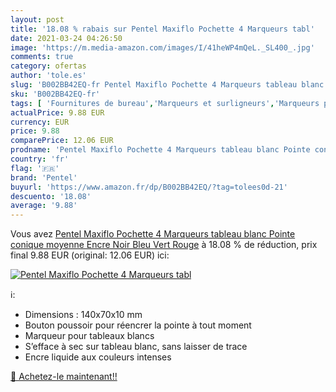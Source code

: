 ```yaml
---
layout: post
title: '18.08 % rabais sur Pentel Maxiflo Pochette 4 Marqueurs tabl'
date: 2021-03-24 04:26:50
image: 'https://m.media-amazon.com/images/I/41heWP4mQeL._SL400_.jpg'
comments: true
category: ofertas
author: 'tole.es'
slug: 'B002BB42EQ-fr Pentel Maxiflo Pochette 4 Marqueurs tableau blanc Pointe...'
sku: 'B002BB42EQ-fr'
tags: [ 'Fournitures de bureau','Marqueurs et surligneurs','Marqueurs pour tableaux blancs','pentel','Écriture', ]
actualPrice: 9.88 EUR
currency: EUR
price: 9.88
comparePrice: 12.06 EUR
prodname: 'Pentel Maxiflo Pochette 4 Marqueurs tableau blanc Pointe conique moyenne Encre Noir  Bleu  Vert  Rouge'
country: 'fr'
flag: '🇫🇷'
brand: 'Pentel'
buyurl: 'https://www.amazon.fr/dp/B002BB42EQ/?tag=tolees0d-21'
descuento: '18.08'
average: '9.88'
---
```


Vous avez [Pentel Maxiflo Pochette 4 Marqueurs tableau blanc Pointe conique moyenne Encre Noir  Bleu  Vert  Rouge](https://www.amazon.fr/dp/B002BB42EQ/?tag=tolees0d-21)  à  18.08 % de réduction, prix final  9.88 EUR (original: 12.06 EUR) ici:

[![Pentel Maxiflo Pochette 4 Marqueurs tabl](https://m.media-amazon.com/images/I/41heWP4mQeL._SL400_.jpg)](https://www.amazon.fr/dp/B002BB42EQ/?tag=tolees0d-21)

ℹ️:

- Dimensions : 140x70x10 mm
- Bouton poussoir pour réencrer la pointe à tout moment
- Marqueur pour tableaux blancs
- S’efface à sec sur tableau blanc, sans laisser de trace
- Encre liquide aux couleurs intenses

[🛒 Achetez-le maintenant!!](https://www.amazon.fr/dp/B002BB42EQ/?tag=tolees0d-21)
